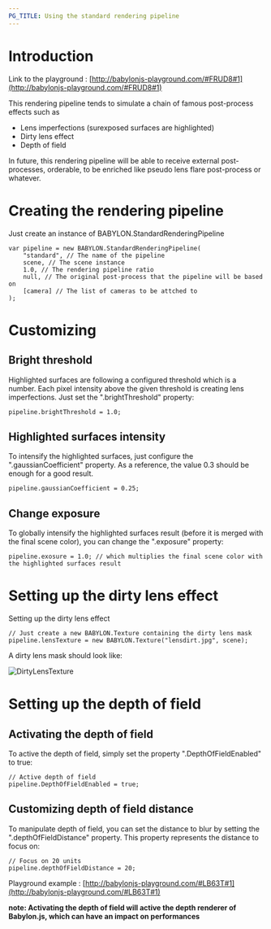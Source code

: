 ```yaml
---
PG_TITLE: Using the standard rendering pipeline
---
```


# Introduction

Link to the playground : [http://babylonjs-playground.com/#FRUD8#1](http://babylonjs-playground.com/#FRUD8#1)

This rendering pipeline tends to simulate a chain of famous post-process effects such as
* Lens imperfections (surexposed surfaces are highlighted)
* Dirty lens effect
* Depth of field

In future, this rendering pipeline will be able to receive external post-processes, orderable, to be enriched like pseudo lens flare post-process or whatever.

# Creating the rendering pipeline

Just create an instance of BABYLON.StandardRenderingPipeline
```
var pipeline = new BABYLON.StandardRenderingPipeline(
    "standard", // The name of the pipeline
    scene, // The scene instance
    1.0, // The rendering pipeline ratio
    null, // The original post-process that the pipeline will be based on
    [camera] // The list of cameras to be attched to
);
```

# Customizing

## Bright threshold
Highlighted surfaces are following a configured threshold which is a number.
Each pixel intensity above the given threshold is creating lens imperfections.
Just set the ".brightThreshold" property:
```
pipeline.brightThreshold = 1.0;
```

## Highlighted surfaces intensity
To intensify the highlighted surfaces, just configure the ".gaussianCoefficient" property.
As a reference, the value 0.3 should be enough for a good result.
```
pipeline.gaussianCoefficient = 0.25;
```

## Change exposure
To globally intensify the highlighted surfaces result (before it is merged with the final scene color), you can change the ".exposure" property:
```
pipeline.exosure = 1.0; // which multiplies the final scene color with the highlighted surfaces result
```

# Setting up the dirty lens effect

Setting up the dirty lens effect
```
// Just create a new BABYLON.Texture containing the dirty lens mask
pipeline.lensTexture = new BABYLON.Texture("lensdirt.jpg", scene);
```

A dirty lens mask should look like:

![DirtyLensTexture](/img/tutorials/advanced/standardRenderingPipeline/lensdirt.jpg)

# Setting up the depth of field
## Activating the depth of field
To active the depth of field, simply set the property ".DepthOfFieldEnabled" to true:
```
// Active depth of field
pipeline.DepthOfFieldEnabled = true;
```

## Customizing depth of field distance
To manipulate depth of field, you can set the distance to blur by setting the ".depthOfFieldDistance" property. This property represents the distance to focus on:
```
// Focus on 20 units
pipeline.depthOfFieldDistance = 20;
```

Playground example : [http://babylonjs-playground.com/#LB63T#1](http://babylonjs-playground.com/#LB63T#1)

**note: Activating the depth of field will active the depth renderer of Babylon.js, which can have an impact on performances**
